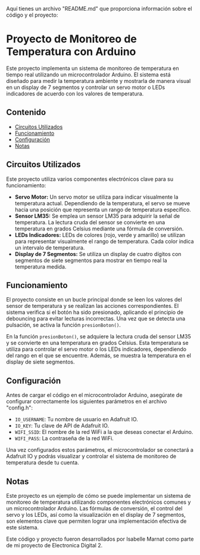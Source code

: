 Aquí tienes un archivo "README.md" que proporciona información sobre el código y el proyecto:

# Proyecto de Monitoreo de Temperatura con Arduino

Este proyecto implementa un sistema de monitoreo de temperatura en tiempo real utilizando un microcontrolador Arduino. El sistema está diseñado para medir la temperatura ambiente y mostrarla de manera visual en un display de 7 segmentos y controlar un servo motor o LEDs indicadores de acuerdo con los valores de temperatura. 

## Contenido

- [Circuitos Utilizados](#circuitos-utilizados)
- [Funcionamiento](#funcionamiento)
- [Configuración](#configuración)
- [Notas](#notas)

## Circuitos Utilizados

Este proyecto utiliza varios componentes electrónicos clave para su funcionamiento:

- **Servo Motor:** Un servo motor se utiliza para indicar visualmente la temperatura actual. Dependiendo de la temperatura, el servo se mueve hacia una posición que representa un rango de temperatura específico.
- **Sensor LM35:** Se emplea un sensor LM35 para adquirir la señal de temperatura. La lectura cruda del sensor se convierte en una temperatura en grados Celsius mediante una fórmula de conversión.
- **LEDs Indicadores:** LEDs de colores (rojo, verde y amarillo) se utilizan para representar visualmente el rango de temperatura. Cada color indica un intervalo de temperatura.
- **Display de 7 Segmentos:** Se utiliza un display de cuatro dígitos con segmentos de siete segmentos para mostrar en tiempo real la temperatura medida.

## Funcionamiento

El proyecto consiste en un bucle principal donde se leen los valores del sensor de temperatura y se realizan las acciones correspondientes. El sistema verifica si el botón ha sido presionado, aplicando el principio de debouncing para evitar lecturas incorrectas. Una vez que se detecta una pulsación, se activa la función `presionBoton()`.

En la función `presionBoton()`, se adquiere la lectura cruda del sensor LM35 y se convierte en una temperatura en grados Celsius. Esta temperatura se utiliza para controlar el servo motor o los LEDs indicadores, dependiendo del rango en el que se encuentre. Además, se muestra la temperatura en el display de siete segmentos.

## Configuración

Antes de cargar el código en el microcontrolador Arduino, asegúrate de configurar correctamente los siguientes parámetros en el archivo "config.h":

- `IO_USERNAME`: Tu nombre de usuario en Adafruit IO.
- `IO_KEY`: Tu clave de API de Adafruit IO.
- `WIFI_SSID`: El nombre de la red WiFi a la que deseas conectar el Arduino.
- `WIFI_PASS`: La contraseña de la red WiFi.

Una vez configurados estos parámetros, el microcontrolador se conectará a Adafruit IO y podrás visualizar y controlar el sistema de monitoreo de temperatura desde tu cuenta.

## Notas

Este proyecto es un ejemplo de cómo se puede implementar un sistema de monitoreo de temperatura utilizando componentes electrónicos comunes y un microcontrolador Arduino. Las fórmulas de conversión, el control del servo y los LEDs, así como la visualización en el display de 7 segmentos, son elementos clave que permiten lograr una implementación efectiva de este sistema.

Este código y proyecto fueron desarrollados por Isabelle Marnat como parte de mi proyecto de Electronica Digital 2. 
